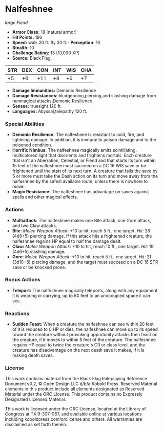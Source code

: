 # Nalfeshnee

*large* *Fiend*

- **Armor Class:** 18 (natural armor)
- **Hit Points:** 196 
- **Speed:** walk 20 ft. fly 30 ft.- **Perception**: 16
- **Stealth**: 10
- **Challenge Rating:** 13 (10,000 XP)
- **Source:** Black Flag,

| STR | DEX | CON | INT | WIS | CHA |
| --- | --- | --- | --- | --- | --- |
| +5 | +0 | +11 | +8 | +6 | +7 |

- **Damage Immunities:** Demonic Resilience
- **Damage Resistances:** bludgeoning,piercing,and slashing damage from nonmagical attacks,Demonic Resilience
- **Senses:** truesight 120 ft.
- **Languages:** Abyssal,telepathy 120 ft.

### Special Abilities

- **Demonic Resilience:** The nalfeshnee is resistant to cold, fire, and lightning damage. In addition, it is immune to poison damage and to the poisoned condition.
- **Horrific Nimbus:** The nalfeshnee magically emits scintillating, multicolored light that disorients and frightens mortals. Each creature that isn't an Aberration, Celestial, or Fiend and that starts its turn within 15 feet of the nalfeshnee must succeed on a DC 16 WIS save or be frightened until the start of its next turn. A creature that fails the save by 5 or more must take the Dash action on its turn and move away from the nalfeshnee by the safest available route, unless there is nowhere to move.
- **Magic Resistance:** The nalfeshnee has advantage on saves against spells and other magical effects.

### Actions

- **Multiattack:** The nalfeshnee makes one Bite attack, one Gore attack, and two Claw attacks.
- **Bite:** _Melee Weapon Attack:_ +10 to hit, reach 5 ft., one target. _Hit:_ 28 (4d8+5) piercing damage. If this attack hits a frightened creature, the nalfeshnee regains HP equal to half the damage dealt.
- **Claw:** _Melee Weapon Attack:_ +10 to hit, reach 10 ft., one target. _Hit:_ 19 (4d6+5) slashing damage.
- **Gore:** _Melee Weapon Attack:_ +10 to hit, reach 5 ft., one target. _Hit:_ 21 (3d10+5) piercing damage, and the target must succeed on a DC 16 STR save or be knocked prone.

### Bonus Actions

- **Teleport:** The nalfeshnee magically teleports, along with any equipment it is wearing or carrying, up to 60 feet to an unoccupied space it can see.

### Reactions

- **Sudden Feast:** When a creature the nalfeshnee can see within 20 feet of it is reduced to 0 HP or dies, the nalfeshnee can move up to its speed toward the creature without provoking opportunity attacks then feast on the creature, if it moves to within 5 feet of the creature. The nalfeshnee regains HP equal to twice the creature's CR or class level, and the creature has disadvantage on the next death save it makes, if it is making death saves.


### License

This work contains material from the Black Flag Roleplaying Reference Document v0.2, © Open Design LLC d/b/a Kobold Press. Reserved Material elements in this product include all elements designated as Reserved Material under the ORC License. This product contains no Expressly Designated Licensed Material.

This work is licensed under the ORC License, located at the Library of Congress at TX 9-307-067, and available online at various locations including koboldpress.com/orclicense and others. All warranties are disclaimed as set forth therein.
